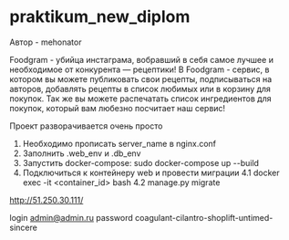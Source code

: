 # praktikum_new_diplom
Автор - mehonator

Foodgram - убийца инстаграма, вобравший в себя самое лучшее и необходимое от конкурента — рецептики!
В Foodgram - сервис, в котором вы можете публиковать свои рецепты, подписываться на авторов, добавлять рецепты в список любимых или в корзину для покупок.
Так же вы можете распечатать список ингредиентов для покупок, который вам любезно посчитает наш сервис!

Проект разворачивается очень просто
1. Необходимо прописать server_name в nginx.conf
2. Заполнить .web_env и .db_env
3. Запустить docker-compose: sudo docker-compose up --build
4. Подключиться к контейнеру web и провести миграции
    4.1 docker exec -it <container_id> bash
    4.2 manage.py migrate

http://51.250.30.111/

login
admin@admin.ru
password
coagulant-cilantro-shoplift-untimed-sincere